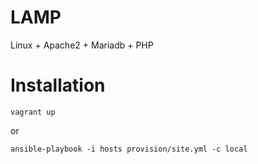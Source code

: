 LAMP
===

Linux + Apache2 + Mariadb + PHP

# Installation

```
vagrant up
```
or

```
ansible-playbook -i hosts provision/site.yml -c local
```
